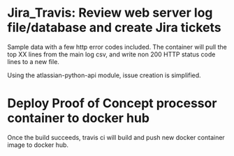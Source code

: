 # Jira_Travis: Review web server log file/database and create Jira tickets

Sample data with a few http error codes included. The container will pull the top XX lines from the main log csv, and write non 200 HTTP status code lines to a new file.

Using the atlassian-python-api module, issue creation is simplified.

# Deploy Proof of Concept processor container to docker hub

Once the build succeeds, travis ci will build and push new docker container image to docker hub.